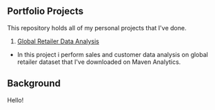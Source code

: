 ## Portfolio Projects

This repository holds all of my personal projects that I've done.
1. [Global Retailer Data Analysis](/Global_retailer_data_analysis)
- In this project i perform sales and customer data analysis on global retailer dataset that I've downloaded on Maven Analytics.

## Background
Hello! 

